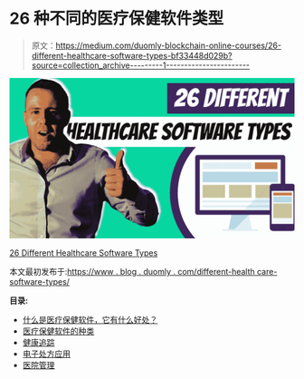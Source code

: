 # 26 种不同的医疗保健软件类型

> 原文：<https://medium.com/duomly-blockchain-online-courses/26-different-healthcare-software-types-bf33448d029b?source=collection_archive---------1----------------------->

![](img/28a8b4c42dc8ae69c10c5f5266fa4713.png)

[26 Different Healthcare Software Types](https://www.blog.duomly.com/different-healthcare-software-types/)

本文最初发布于:[https://www . blog . duomly . com/different-health care-software-types/](https://www.blog.duomly.com/different-healthcare-software-types/)

**目录:**

*   [什么是医疗保健软件，它有什么好处？](https://www.blog.duomly.com/different-healthcare-software-types/#what-is-healthcare-software-and-what-are-its-benefits)
*   [医疗保健软件的种类](https://www.blog.duomly.com/different-healthcare-software-types/#types-of-healthcare-software)
*   [健康追踪](https://www.blog.duomly.com/different-healthcare-software-types/#health-tracking)
*   [电子处方应用](https://www.blog.duomly.com/different-healthcare-software-types/#e-prescribing-app)
*   [医院管理](https://www.blog.duomly.com/different-healthcare-software-types/#hospital-management-software)